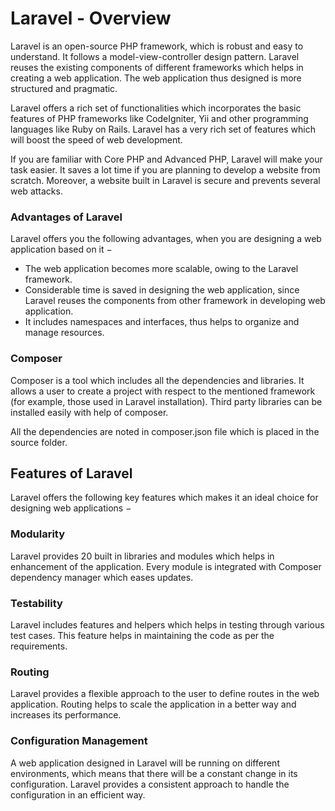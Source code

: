 

# Laravel - Overview

Laravel is an open-source PHP framework, which is robust and easy to understand. It follows a model-view-controller design pattern. Laravel reuses the existing components of different frameworks which helps in creating a web application. The web application thus designed is more structured and pragmatic.

Laravel offers a rich set of functionalities which incorporates the basic features of PHP frameworks like CodeIgniter, Yii and other programming languages like Ruby on Rails. Laravel has a very rich set of features which will boost the speed of web development.

If you are familiar with Core PHP and Advanced PHP, Laravel will make your task easier. It saves a lot time if you are planning to develop a website from scratch. Moreover, a website built in Laravel is secure and prevents several web attacks.


### Advantages of Laravel
Laravel offers you the following advantages, when you are designing a web application based on it −

* The web application becomes more scalable, owing to the Laravel framework.
* Considerable time is saved in designing the web application, since Laravel reuses the components from other framework in developing web application.
* It includes namespaces and interfaces, thus helps to organize and manage resources.


### Composer
Composer is a tool which includes all the dependencies and libraries. It allows a user to create a project with respect to the mentioned framework (for example, those used in Laravel installation). Third party libraries can be installed easily with help of composer.

All the dependencies are noted in composer.json file which is placed in the source folder.


## **Features of Laravel**
Laravel offers the following key features which makes it an ideal choice for designing web applications −


### **Modularity**
Laravel provides 20 built in libraries and modules which helps in enhancement of the application. Every module is integrated with Composer dependency manager which eases updates.

### **Testability**
Laravel includes features and helpers which helps in testing through various test cases. This feature helps in maintaining the code as per the requirements.

### **Routing**
Laravel provides a flexible approach to the user to define routes in the web application. Routing helps to scale the application in a better way and increases its performance.

### **Configuration Management**
A web application designed in Laravel will be running on different environments, which means that there will be a constant change in its configuration. Laravel provides a consistent approach to handle the configuration in an efficient way.

